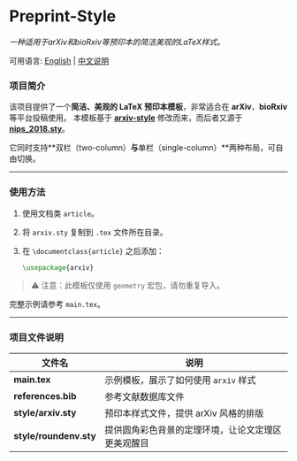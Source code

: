 # Preprint-Style

*一种适用于arXiv和bioRxiv等预印本的简洁美观的LaTeX样式。*

可用语言: [English](../readme.md) | [中文说明](readme_zh.md)

### 项目简介

该项目提供了一个**简洁、美观的 LaTeX 预印本模板**，非常适合在 **arXiv**、**bioRxiv** 等平台投稿使用。
本模板基于 [**arxiv-style**](https://github.com/kourgeorge/arxiv-style) 修改而来，而后者又源于 [**nips_2018.sty**](https://media.nips.cc/Conferences/NIPS2018/Styles/nips_2018.sty)。

它同时支持**双栏（two-column）**与**单栏（single-column）**两种布局，可自由切换。

---

### 使用方法

1. 使用文档类 `article`。
2. 将 `arxiv.sty` 复制到 `.tex` 文件所在目录。
3. 在 `\documentclass{article}` 之后添加：

   ```latex
   \usepackage{arxiv}
   ```

> ⚠️ 注意：此模板仅使用 `geometry` 宏包，请勿重复导入。

完整示例请参考 `main.tex`。

---

### 项目文件说明

| 文件名                    | 说明                        |
| ---------------------- | ------------------------- |
| **main.tex**           | 示例模板，展示了如何使用 `arxiv` 样式   |
| **references.bib**     | 参考文献数据库文件                 |
| **style/arxiv.sty**    | 预印本样式文件，提供 arXiv 风格的排版    |
| **style/roundenv.sty** | 提供圆角彩色背景的定理环境，让论文定理区更美观醒目 |

